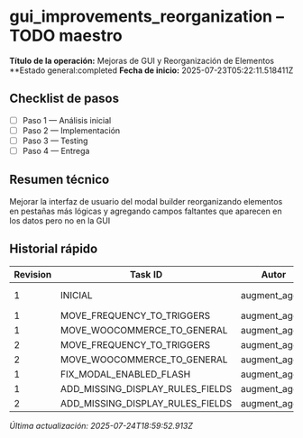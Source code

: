 # gui_improvements_reorganization – TODO maestro

**Título de la operación:** Mejoras de GUI y Reorganización de Elementos
**Estado general:completed
**Fecha de inicio:** 2025-07-23T05:22:11.518411Z

## Checklist de pasos
- [ ] Paso 1 — Análisis inicial
- [ ] Paso 2 — Implementación
- [ ] Paso 3 — Testing
- [ ] Paso 4 — Entrega

## Resumen técnico
Mejorar la interfaz de usuario del modal builder reorganizando elementos en pestañas más lógicas y agregando campos faltantes que aparecen en los datos pero no en la GUI

## Historial rápido
| Revision | Task ID | Autor | Fecha | Estado |
|----------|---------|-------|-------|--------|
| 1 | INICIAL | augment_agent | 2025-07-23T05:22:11.518411Z | pending |
| 1 | MOVE_FREQUENCY_TO_TRIGGERS | augment_agent | 2025-07-23 | todo |
| 1 | MOVE_WOOCOMMERCE_TO_GENERAL | augment_agent | 2025-07-23 | todo |
| 2 | MOVE_FREQUENCY_TO_TRIGGERS | augment_agent | 2025-07-23 | done |
| 2 | MOVE_WOOCOMMERCE_TO_GENERAL | augment_agent | 2025-07-23 | done |
| 1 | FIX_MODAL_ENABLED_FLASH | augment_agent | 2025-07-23 | done |
| 1 | ADD_MISSING_DISPLAY_RULES_FIELDS | augment_agent | 2025-07-23 | doing |
| 2 | ADD_MISSING_DISPLAY_RULES_FIELDS | augment_agent | 2025-07-23 | done |

*Última actualización: 2025-07-24T18:59:52.913Z*
